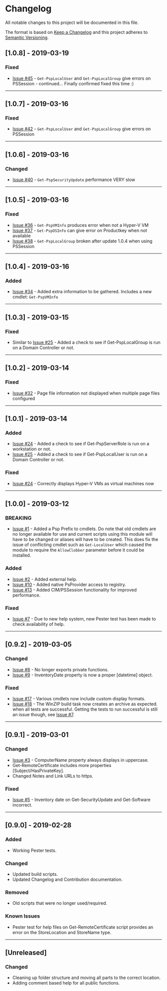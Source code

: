 # Changelog

All notable changes to this project will be documented in this file.

The format is based on [Keep a Changelog](http://keepachangelog.com/en/1.0.0/)
and this project adheres to [Semantic Versioning](http://semver.org/spec/v2.0.0.html).

## [1.0.8] - 2019-03-19

### Fixed

- [Issue #45](https://github.com/powershellpr0mpt/PSP-Inventory/issues/45) - `Get-PspLocalUser` and `Get-PspLocalGroup` give errors on PSSession - continued... Finally confirmed fixed this time :)

---

## [1.0.7] - 2019-03-16

### Fixed

- [Issue #42](https://github.com/powershellpr0mpt/PSP-Inventory/issues/42) - `Get-PspLocalUser` and `Get-PspLocalGroup` give errors on PSSession

---

## [1.0.6] - 2019-03-16

### Changed

- [Issue #40](https://github.com/powershellpr0mpt/PSP-Inventory/issues/40) - `Get-PspSecurityUpdate` performance VERY slow

---

## [1.0.5] - 2019-03-16

### Fixed

- [Issue #36](https://github.com/powershellpr0mpt/PSP-Inventory/issues/36) - `Get-PspVMInfo` produces error when not a Hyper-V VM
- [Issue #37](https://github.com/powershellpr0mpt/PSP-Inventory/issues/37) - `Get-PspOSInfo` can give error on Productkey when not available
- [Issue #38](https://github.com/powershellpr0mpt/PSP-Inventory/issues/38) - `Get-PspLocalGroup` broken after update 1.0.4 when using PSSession

---

## [1.0.4] - 2019-03-16

### Added

- [Issue #34](https://github.com/powershellpr0mpt/PSP-Inventory/issues/34) - Added extra information to be gathered. Includes a new cmdlet: `Get-PspVMInfo`

---

## [1.0.3] - 2019-03-15

### Fixed

- Similar to [Issue #25](https://github.com/powershellpr0mpt/PSP-Inventory/issues/26) - Added a check to see if Get-PspLocalGroup is run on a Domain Controller or not.

---

## [1.0.2] - 2019-03-14

### Fixed

- [Issue #32](https://github.com/powershellpr0mpt/PSP-Inventory/issues/32) - Page file information not displayed when multiple page files configured

---

## [1.0.1] - 2019-03-14

### Added

- [Issue #24](https://github.com/powershellpr0mpt/PSP-Inventory/issues/25) - Added a check to see if Get-PspServerRole is run on a workstation or not.
- [Issue #25](https://github.com/powershellpr0mpt/PSP-Inventory/issues/26) - Added a check to see if Get-PspLocalUser is run on a Domain Controller or not.

### Fixed

- [Issue #24](https://github.com/powershellpr0mpt/PSP-Inventory/issues/24) - Correctly displays Hyper-V VMs as virtual machines now

---

## [1.0.0] - 2019-03-12

### BREAKING

- [Issue #1](https://github.com/powershellpr0mpt/PSP-Inventory/issues/1) - Added a Psp Prefix to cmdlets.
  Do note that old cmdlets are no longer available for use and current scripts using this module will have to be changed or aliases will have to be created.
  This does fix the issue of conflicting cmdlet such as `Get-LocalUser` which caused the module to require the `AllowClobber` parameter before it could be installed.

### Added

- [Issue #2](https://github.com/powershellpr0mpt/PSP-Inventory/issues/2) - Added external help.
- [Issue #10](https://github.com/powershellpr0mpt/PSP-Inventory/issues/10) - Added native PsProvider access to registry.
- [Issue #13](https://github.com/powershellpr0mpt/PSP-Inventory/issues/13) - Added CIM/PSSession functionality for improved performance.

### Fixed

- [Issue #7](https://github.com/powershellpr0mpt/PSP-Inventory/issues/7) - Due to new help system, new Pester test has been made to check availability of help.

---

## [0.9.2] - 2019-03-05

### Changed

- [Issue #8](https://github.com/powershellpr0mpt/PSP-Inventory/issues/8) - No longer exports private functions.
- [Issue #9](https://github.com/powershellpr0mpt/PSP-Inventory/issues/9) - InventoryDate property is now a proper [datetime] object.

### Fixed

- [Issue #17](https://github.com/powershellpr0mpt/PSP-Inventory/issues/17) - Various cmdlets now include custom display formats.
- [Issue #18](https://github.com/powershellpr0mpt/PSP-Inventory/issues/18) - The WinZIP build task now creates an archive as expected. when all tests are successful. Getting the tests to run successful is still an issue though, see [Issue #7](https://github.com/powershellpr0mpt/PSP-Inventory/issues/7).

---

## [0.9.1] - 2019-03-01

### Changed

- [Issue #3](https://github.com/powershellpr0mpt/PSP-Inventory/pull/3) - ComputerName property always displays in uppercase.
- Get-RemoteCertificate includes more properties [Subject/HasPrivateKey].
- Changed Notes and Link URLs to https.

### Fixed

- [Issue #5](https://github.com/powershellpr0mpt/PSP-Inventory/pull/5) - Inventory date on Get-SecurityUpdate and Get-Software incorrect.

---

## [0.9.0] - 2019-02-28

### Added

- Working Pester tests.

### Changed

- Updated build scripts.
- Updated Changelog and Contribution documentation.

### Removed

- Old scripts that were no longer used/required.

### Known Issues

- Pester test for help files on Get-RemoteCertificate script provides an error on the StoreLocation and StoreName type.

---

## [Unreleased]

### Changed

- Cleaning up folder structure and moving all parts to the correct location.
- Adding comment based help for all public functions.